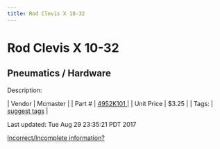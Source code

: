 ```yaml
---
title: Rod Clevis X 10-32
---
```


# Rod Clevis X 10-32
## Pneumatics / Hardware
Description: 	 

| Vendor | Mcmaster | 
| Part # | [4952K101 ](https://www.mcmaster.com/#4952K101 ) | 
| Unit Price | $3.25 | 
| Tags: | [suggest tags](https://docs.google.com/forms/d/e/1FAIpQLSeWyY8v3RgOty-MyWmh9U0iivNYN_molChYyS-0U-o-kOAv_g/viewform) | 

Last updated: Tue Aug 29 23:35:21 PDT 2017

 [Incorrect/Incomplete information?](https://docs.google.com/forms/d/e/1FAIpQLSeWyY8v3RgOty-MyWmh9U0iivNYN_molChYyS-0U-o-kOAv_g/viewform)